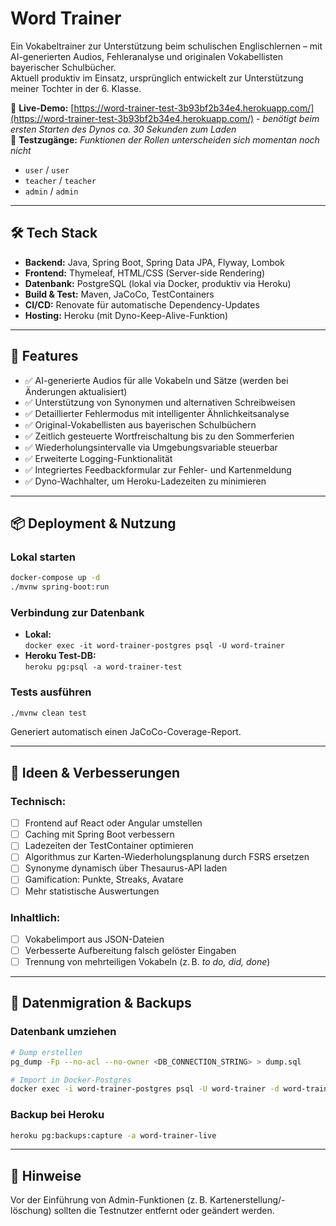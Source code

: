 # Word Trainer

Ein Vokabeltrainer zur Unterstützung beim schulischen Englischlernen – mit AI-generierten Audios, Fehleranalyse und originalen Vokabellisten bayerischer Schulbücher.  
Aktuell produktiv im Einsatz, ursprünglich entwickelt zur Unterstützung meiner Tochter in der 6. Klasse.

🔗 **Live-Demo:** [https://word-trainer-test-3b93bf2b34e4.herokuapp.com/](https://word-trainer-test-3b93bf2b34e4.herokuapp.com/) - *benötigt beim ersten Starten des Dynos ca. 30 Sekunden zum Laden*  
👤 **Testzugänge:**
*Funktionen der Rollen unterscheiden sich momentan noch nicht*
- `user` / `user`  
- `teacher` / `teacher`  
- `admin` / `admin`  

---

## 🛠️ Tech Stack

- **Backend:** Java, Spring Boot, Spring Data JPA, Flyway, Lombok
- **Frontend:** Thymeleaf, HTML/CSS (Server-side Rendering)
- **Datenbank:** PostgreSQL (lokal via Docker, produktiv via Heroku)
- **Build & Test:** Maven, JaCoCo, TestContainers
- **CI/CD:** Renovate für automatische Dependency-Updates
- **Hosting:** Heroku (mit Dyno-Keep-Alive-Funktion)

---

## 🚀 Features

- ✅ AI-generierte Audios für alle Vokabeln und Sätze (werden bei Änderungen aktualisiert)
- ✅ Unterstützung von Synonymen und alternativen Schreibweisen
- ✅ Detaillierter Fehlermodus mit intelligenter Ähnlichkeitsanalyse
- ✅ Original-Vokabellisten aus bayerischen Schulbüchern
- ✅ Zeitlich gesteuerte Wortfreischaltung bis zu den Sommerferien
- ✅ Wiederholungsintervalle via Umgebungsvariable steuerbar
- ✅ Erweiterte Logging-Funktionalität
- ✅ Integriertes Feedbackformular zur Fehler- und Kartenmeldung
- ✅ Dyno-Wachhalter, um Heroku-Ladezeiten zu minimieren

---

## 📦 Deployment & Nutzung

### Lokal starten

```bash
docker-compose up -d
./mvnw spring-boot:run
```

### Verbindung zur Datenbank

- **Lokal:**  
  `docker exec -it word-trainer-postgres psql -U word-trainer`
- **Heroku Test-DB:**  
  `heroku pg:psql -a word-trainer-test`

### Tests ausführen

```bash
./mvnw clean test
```

Generiert automatisch einen JaCoCo-Coverage-Report.

---

## 🧠 Ideen & Verbesserungen

### Technisch:
- [ ] Frontend auf React oder Angular umstellen
- [ ] Caching mit Spring Boot verbessern
- [ ] Ladezeiten der TestContainer optimieren
- [ ] Algorithmus zur Karten-Wiederholungsplanung durch FSRS ersetzen
- [ ] Synonyme dynamisch über Thesaurus-API laden
- [ ] Gamification: Punkte, Streaks, Avatare
- [ ] Mehr statistische Auswertungen

### Inhaltlich:
- [ ] Vokabelimport aus JSON-Dateien
- [ ] Verbesserte Aufbereitung falsch gelöster Eingaben
- [ ] Trennung von mehrteiligen Vokabeln (z. B. *to do, did, done*)

---

## 🧪 Datenmigration & Backups

### Datenbank umziehen

```bash
# Dump erstellen
pg_dump -Fp --no-acl --no-owner <DB_CONNECTION_STRING> > dump.sql

# Import in Docker-Postgres
docker exec -i word-trainer-postgres psql -U word-trainer -d word-trainer < dump.sql
```

### Backup bei Heroku

```bash
heroku pg:backups:capture -a word-trainer-live
```

---

## 📌 Hinweise

Vor der Einführung von Admin-Funktionen (z. B. Kartenerstellung/-löschung) sollten die Testnutzer entfernt oder geändert werden.

